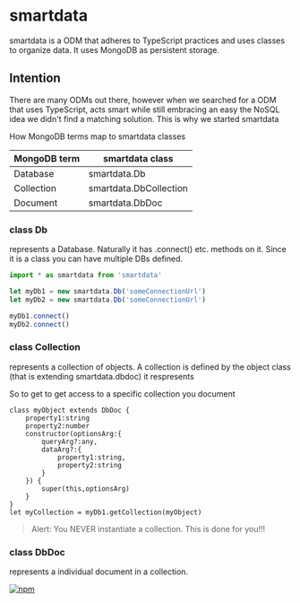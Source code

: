 # smartdata

smartdata is a ODM that adheres to TypeScript practices and uses classes to organize data.
It uses MongoDB as persistent storage.

## Intention
There are many ODMs out there, however when we searched for a ODM that uses TypeScript,
acts smart while still embracing an easy the NoSQL idea we didn't find a matching solution.
This is why we started smartdata

How MongoDB terms map to smartdata classes

MongoDB term | smartdata class
--- | ---
Database | smartdata.Db
Collection | smartdata.DbCollection
Document | smartdata.DbDoc

### class Db
represents a Database. Naturally it has .connect() etc. methods on it.
Since it is a class you can have multiple DBs defined.
```TypeScript
import * as smartdata from 'smartdata'

let myDb1 = new smartdata.Db('someConnectionUrl')
let myDb2 = new smartdata.Db('someConnectionUrl')

myDb1.connect()
myDb2.connect()
```

### class Collection
represents a collection of objects.
A collection is defined by the object class (that is extending smartdata.dbdoc) it respresents

So to get to get access to a specific collection you document
```
class myObject extends DbDoc {
    property1:string
    property2:number
    constructor(optionsArg:{
        queryArg?:any,
        dataArg?:{
            property1:string,
            property2:string
        }
    }) {
        super(this,optionsArg)
    }
} 
let myCollection = myDb1.getCollection(myObject)
``` 

> Alert: You NEVER instantiate a collection.
This is done for you!!!

### class DbDoc
represents a individual document in a collection.




[![npm](https://push.rocks/assets/repo-header.svg)](https://push.rocks)
